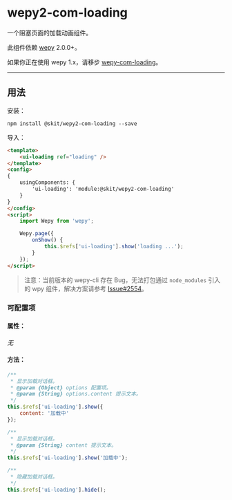 # wepy2-com-loading

一个阻塞页面的加载动画组件。

此组件依赖 [wepy](https://github.com/Tencent/wepy) 2.0.0+。

如果你正在使用 wepy 1.x，请移步 [wepy-com-loading](https://github.com/fudiwei/wepy-com-loading)。

---

## 用法

安装：

``` shell
npm install @skit/wepy2-com-loading --save
```

导入：

``` html
<template>
    <ui-loading ref="loading" />
</template>
<config>
{
    usingComponents: {
        'ui-loading': 'module:@skit/wepy2-com-loading'
    }
}
</config>
<script>
    import Wepy from 'wepy';

    Wepy.page({
        onShow() {
            this.$refs['ui-loading'].show('loading ...');
        }
    });
</script>
```

> 注意：当前版本的 wepy-cli 存在 Bug，无法打包通过 `node_modules` 引入的 wpy 组件，解决方案请参考 [Issue#2554](https://github.com/Tencent/wepy/issues/2554)。

### 可配置项

#### 属性：

*无*

#### 方法：

``` javascript
/**
 * 显示加载对话框。
 * @param {Object} options 配置项。
 * @param {String} options.content 提示文本。
 */
this.$refs['ui-loading'].show({
    content: '加载中'
});

/**
 * 显示加载对话框。
 * @param {String} content 提示文本。
 */
this.$refs['ui-loading'].show('加载中');

/**
 * 隐藏加载对话框。
 */
this.$refs['ui-loading'].hide();
```
